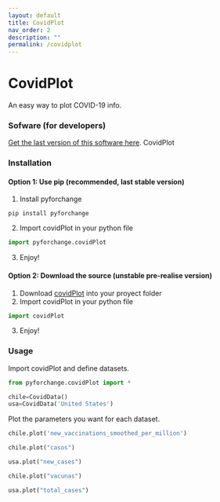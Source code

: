 ```yaml
---
layout: default
title: CovidPlot
nav_order: 2
description: ""
permalink: /covidplot
---
```



# CovidPlot
An easy way to plot COVID-19 info.

### Sofware (for developers)

[Get the last version of this software here](https://github.com/PythonForChange/CovidPlot/blob/main/covidPlot.py).
CovidPlot

### Installation
#### Option 1: Use pip (recommended, last stable version)
1. Install pyforchange
```
pip install pyforchange
```
2. Import covidPlot in your python file
```python
import pyforchange.covidPlot
```
3. Enjoy!

#### Option 2: Download the source (unstable pre-realise version)
1. Download [covidPlot](covidPlot.py) into your proyect folder
2. Import covidPlot in your python file
```python
import covidPlot
```
3. Enjoy!

### Usage
Import covidPlot and define datasets.
```python
from pyforchange.covidPlot import *

chile=CovidData()
usa=CovidData('United States')
```

Plot the parameters you want for each dataset.
```python
chile.plot('new_vaccinations_smoothed_per_million')

chile.plot("casos")

usa.plot("new_cases")

chile.plot("vacunas")

usa.plot("total_cases")
```
